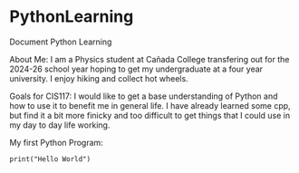 # PythonLearning
Document Python Learning

About Me:
I am a Physics student at Cañada College transfering out for the 2024-26 school year hoping to get my undergraduate at a four year university.
I enjoy hiking and collect hot wheels.

Goals for CIS117:
I would like to get a base understanding of Python and how to use it to benefit me in general life. I have already learned some cpp, but find it a bit more finicky and too difficult to get things that I could use in my day to day life working.

My first Python Program:
```
print("Hello World")
```
